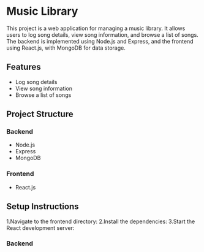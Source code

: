 # Music Library

This project is a web application for managing a music library. It allows users to log song details, view song information, and browse a list of songs. The backend is implemented using Node.js and Express, and the frontend using React.js, with MongoDB for data storage.

## Features
- Log song details
- View song information
- Browse a list of songs

## Project Structure

### Backend
- Node.js
- Express
- MongoDB

### Frontend
- React.js

## Setup Instructions
1.Navigate to the frontend directory:
2.Install the dependencies:
3.Start the React development server:

### Backend

